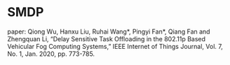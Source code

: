 # SMDP
paper: 
Qiong Wu, Hanxu Liu, Ruhai Wang*, Pingyi Fan*, Qiang Fan and Zhengquan Li, “Delay Sensitive Task Offloading in the 802.11p Based Vehicular Fog Computing Systems,” IEEE Internet of Things Journal, Vol. 7, No. 1, Jan. 2020, pp. 773-785. 
